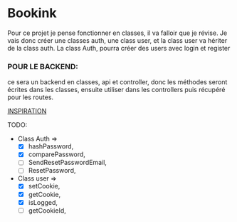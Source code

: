 # Bookink

Pour ce projet je pense fonctionner en classes, il va falloir que je révise.
Je vais donc créer une classes auth, une class user, et la class user va hériter de la class auth.
La class Auth, pourra créer des users avec login et register

### POUR LE BACKEND:

ce sera un backend en classes, api et controller, donc les méthodes seront écrites dans les classes, ensuite utiliser dans les controllers puis récupéré pour les routes.

[INSPIRATION](https://github.com/hastackdev/nuxt3-blog)

TODO:

- Class Auth =>
  - [X] hashPassword,
  - [X] comparePassword,
  - [ ] SendResetPasswordEmail,
  - [ ] ResetPassword,
- Class user =>
  - [X] setCookie,
  - [X] getCookie,
  - [X] isLogged,
  - [ ] getCookieId,